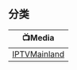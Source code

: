 ## 分类


|📺Media|
| ---- |
|[IPTVMainland](https://github.com/blackmatrix7/ios_rule_script/tree/master/rule/Stash/IPTVMainland) |
